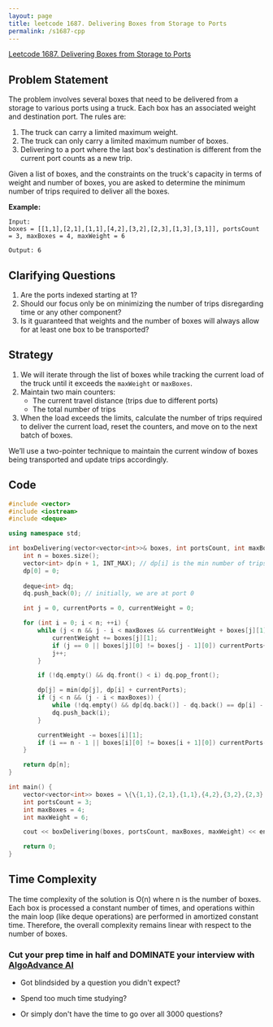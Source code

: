 ```yaml
---
layout: page
title: leetcode 1687. Delivering Boxes from Storage to Ports
permalink: /s1687-cpp
---
```

[Leetcode 1687. Delivering Boxes from Storage to Ports](https://algoadvance.github.io/algoadvance/l1687)
## Problem Statement
The problem involves several boxes that need to be delivered from a storage to various ports using a truck. Each box has an associated weight and destination port. The rules are:
1. The truck can carry a limited maximum weight.
2. The truck can only carry a limited maximum number of boxes.
3. Delivering to a port where the last box's destination is different from the current port counts as a new trip.

Given a list of boxes, and the constraints on the truck's capacity in terms of weight and number of boxes, you are asked to determine the minimum number of trips required to deliver all the boxes.

**Example:**
```
Input:
boxes = [[1,1],[2,1],[1,1],[4,2],[3,2],[2,3],[1,3],[3,1]], portsCount = 3, maxBoxes = 4, maxWeight = 6

Output: 6
```

## Clarifying Questions
1. Are the ports indexed starting at 1?
2. Should our focus only be on minimizing the number of trips disregarding time or any other component?
3. Is it guaranteed that weights and the number of boxes will always allow for at least one box to be transported?

## Strategy
1. We will iterate through the list of boxes while tracking the current load of the truck until it exceeds the `maxWeight` or `maxBoxes`.
2. Maintain two main counters: 
   - The current travel distance (trips due to different ports)
   - The total number of trips
3. When the load exceeds the limits, calculate the number of trips required to deliver the current load, reset the counters, and move on to the next batch of boxes.

We’ll use a two-pointer technique to maintain the current window of boxes being transported and update trips accordingly.

## Code

```cpp
#include <vector>
#include <iostream>
#include <deque>

using namespace std;

int boxDelivering(vector<vector<int>>& boxes, int portsCount, int maxBoxes, int maxWeight) {
    int n = boxes.size();
    vector<int> dp(n + 1, INT_MAX); // dp[i] is the min number of trips to deliver the first i boxes
    dp[0] = 0;
    
    deque<int> dq;
    dq.push_back(0); // initially, we are at port 0

    int j = 0, currentPorts = 0, currentWeight = 0;

    for (int i = 0; i < n; ++i) {
        while (j < n && j - i < maxBoxes && currentWeight + boxes[j][1] <= maxWeight) {
            currentWeight += boxes[j][1];
            if (j == 0 || boxes[j][0] != boxes[j - 1][0]) currentPorts++;
            j++;
        }

        if (!dq.empty() && dq.front() < i) dq.pop_front();

        dp[j] = min(dp[j], dp[i] + currentPorts);
        if (j < n && (j - i < maxBoxes)) {
            while (!dq.empty() && dp[dq.back()] - dq.back() == dp[i] - i) dq.pop_back();
            dq.push_back(i);
        }

        currentWeight -= boxes[i][1];
        if (i == n - 1 || boxes[i][0] != boxes[i + 1][0]) currentPorts--;
    }

    return dp[n];
}

int main() {
    vector<vector<int>> boxes = \{\{1,1},{2,1},{1,1},{4,2},{3,2},{2,3},{1,3},{3,1}};
    int portsCount = 3;
    int maxBoxes = 4;
    int maxWeight = 6;

    cout << boxDelivering(boxes, portsCount, maxBoxes, maxWeight) << endl;

    return 0;
}
```

## Time Complexity
The time complexity of the solution is O(n) where n is the number of boxes. Each box is processed a constant number of times, and operations within the main loop (like deque operations) are performed in amortized constant time. Therefore, the overall complexity remains linear with respect to the number of boxes.


### Cut your prep time in half and DOMINATE your interview with [AlgoAdvance AI](https://algoAdvance.com)

- Got blindsided by a question you didn't expect?

- Spend too much time studying?

- Or simply don't have the time to go over all 3000 questions?

